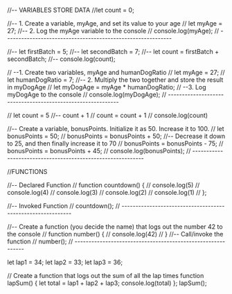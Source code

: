 //-- VARIABLES STORE DATA
//let count = 0;

//-- 1. Create a variable, myAge, and set its value to your age
// let myAge = 27;
//-- 2. Log the myAge variable to the console
// console.log(myAge);
// ------------------------------------------------------------

//-- let firstBatch = 5;
//-- let secondBatch = 7;
//-- let count = firstBatch + secondBatch;
//-- console.log(count);

// --1. Create two variables, myAge and humanDogRatio
// let myAge = 27;
// let humanDogRatio = 7;
//-- 2. Multiply the two together and store the result in myDogAge
// let myDogAge = myAge \* humanDogRatio;
// --3. Log myDogAge to the console
// console.log(myDogAge);
// ------------------------------------------------------------

// let count = 5
//-- count + 1
// count = count + 1
// console.log(count)

//-- Create a variable, bonusPoints. Initialize it as 50. Increase it to 100.
// let bonusPoints = 50;
// bonusPoints = bonusPoints + 50;
//-- Decrease it down to 25, and then finally increase it to 70
// bonusPoints = bonusPoints - 75;
// bonusPoints = bonusPoints + 45;
// console.log(bonusPoints);
// ------------------------------------------------------------

//FUNCTIONS

//-- Declared Function
// function countdown() {
// console.log(5)
// console.log(4)
// console.log(3)
// console.log(2)
// console.log(1)
// };

//-- Invoked Function
// countdown();
// ------------------------------------------------------------

//-- Create a function (you decide the name) that logs out the number 42 to the console
// function number() {
// console.log(42)
// }
//-- Call/invoke the function
// number();
// ------------------------------------------------------------

let lap1 = 34;
let lap2 = 33;
let lap3 = 36;

// Create a function that logs out the sum of all the lap times
function lapSum() {
let total = lap1 + lap2 + lap3;
console.log(total)
};
lapSum();
